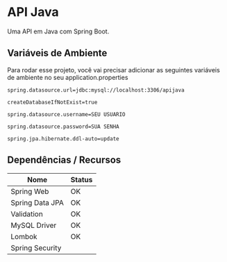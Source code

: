 
# API Java

Uma API em Java com Spring Boot.


## Variáveis de Ambiente

Para rodar esse projeto, você vai precisar adicionar as seguintes variáveis de ambiente no seu application.properties

`spring.datasource.url=jdbc:mysql://localhost:3306/apijava`

`createDatabaseIfNotExist=true`

`spring.datasource.username=SEU USUARIO`

`spring.datasource.password=SUA SENHA`

`spring.jpa.hibernate.ddl-auto=update`

## Dependências / Recursos

| Nome               | Status                                                |
| ----------------- | ---------------------------------------------------------------- |
| Spring Web       | OK|
| Spring Data JPA       | OK |
| Validation     | OK |
| MySQL Driver      | OK |
| Lombok     | OK |
| Spring Security     |  |

